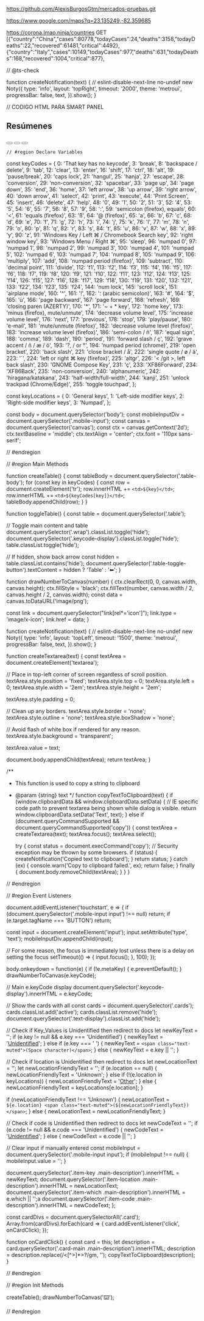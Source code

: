 
https://github.com/AlexisBurgosGtm/mercados-pruebas.git



https://www.google.com/maps?q=23.135249,-82.359685

https://corona.lmao.ninja/countries
GET
[{"country":"China","cases":80778,"todayCases":24,"deaths":3158,"todayDeaths":22,"recovered":61481,"critical":4492},{"country":"Italy","cases":10149,"todayCases":977,"deaths":631,"todayDeaths":168,"recovered":1004,"critical":877},


// @ts-check

function createNotification(text) {
  // eslint-disable-next-line no-undef
  new Noty({
    type: 'info',
    layout: 'topRight',
    timeout: '2000',
    theme: 'metroui',
    progressBar: false,
    text,
  }).show();
}

// CODIGO HTML PARA SMART PANEL
   <div id="panel-2" class="panel col-12">
        <div class="panel-hdr">
          <h2>
            Resúmenes
          </h2>
            <div class="panel-toolbar">
                <button class="btn btn-panel" data-action="panel-collapse" data-toggle="tooltip" data-offset="0,10" data-original-title="Collapse"></button>
                <button class="btn btn-panel" data-action="panel-fullscreen" data-toggle="tooltip" data-offset="0,10" data-original-title="Fullscreen"></button>
                <button class="btn btn-panel" data-action="panel-close" data-toggle="tooltip" data-offset="0,10" data-original-title="Close"></button>
            </div>
        </div>
        <div class="panel-container show">
            <div class="panel-content">
            </div>
        </div>
    </div>


    // #region Declare Variables

const keyCodes = {
  0: 'That key has no keycode',
  3: 'break',
  8: 'backspace / delete',
  9: 'tab',
  12: 'clear',
  13: 'enter',
  16: 'shift',
  17: 'ctrl',
  18: 'alt',
  19: 'pause/break',
  20: 'caps lock',
  21: 'hangul',
  25: 'hanja',
  27: 'escape',
  28: 'conversion',
  29: 'non-conversion',
  32: 'spacebar',
  33: 'page up',
  34: 'page down',
  35: 'end',
  36: 'home',
  37: 'left arrow',
  38: 'up arrow',
  39: 'right arrow',
  40: 'down arrow',
  41: 'select',
  42: 'print',
  43: 'execute',
  44: 'Print Screen',
  45: 'insert',
  46: 'delete',
  47: 'help',
  48: '0',
  49: '1',
  50: '2',
  51: '3',
  52: '4',
  53: '5',
  54: '6',
  55: '7',
  56: '8',
  57: '9',
  58: ':',
  59: 'semicolon (firefox), equals',
  60: '<',
  61: 'equals (firefox)',
  63: 'ß',
  64: '@ (firefox)',
  65: 'a',
  66: 'b',
  67: 'c',
  68: 'd',
  69: 'e',
  70: 'f',
  71: 'g',
  72: 'h',
  73: 'i',
  74: 'j',
  75: 'k',
  76: 'l',
  77: 'm',
  78: 'n',
  79: 'o',
  80: 'p',
  81: 'q',
  82: 'r',
  83: 's',
  84: 't',
  85: 'u',
  86: 'v',
  87: 'w',
  88: 'x',
  89: 'y',
  90: 'z',
  91: 'Windows Key / Left ⌘ / Chromebook Search key',
  92: 'right window key',
  93: 'Windows Menu / Right ⌘',
  95: 'sleep',
  96: 'numpad 0',
  97: 'numpad 1',
  98: 'numpad 2',
  99: 'numpad 3',
  100: 'numpad 4',
  101: 'numpad 5',
  102: 'numpad 6',
  103: 'numpad 7',
  104: 'numpad 8',
  105: 'numpad 9',
  106: 'multiply',
  107: 'add',
  108: 'numpad period (firefox)',
  109: 'subtract',
  110: 'decimal point',
  111: 'divide',
  112: 'f1',
  113: 'f2',
  114: 'f3',
  115: 'f4',
  116: 'f5',
  117: 'f6',
  118: 'f7',
  119: 'f8',
  120: 'f9',
  121: 'f10',
  122: 'f11',
  123: 'f12',
  124: 'f13',
  125: 'f14',
  126: 'f15',
  127: 'f16',
  128: 'f17',
  129: 'f18',
  130: 'f19',
  131: 'f20',
  132: 'f21',
  133: 'f22',
  134: 'f23',
  135: 'f24',
  144: 'num lock',
  145: 'scroll lock',
  151: 'airplane mode',
  160: '^',
  161: '!',
  162: '؛ (arabic semicolon)',
  163: '#',
  164: '$',
  165: 'ù',
  166: 'page backward',
  167: 'page forward',
  168: 'refresh',
  169: 'closing paren (AZERTY)',
  170: '*',
  171: '~ + * key',
  172: 'home key',
  173: 'minus (firefox), mute/unmute',
  174: 'decrease volume level',
  175: 'increase volume level',
  176: 'next',
  177: 'previous',
  178: 'stop',
  179: 'play/pause',
  180: 'e-mail',
  181: 'mute/unmute (firefox)',
  182: 'decrease volume level (firefox)',
  183: 'increase volume level (firefox)',
  186: 'semi-colon / ñ',
  187: 'equal sign',
  188: 'comma',
  189: 'dash',
  190: 'period',
  191: 'forward slash / ç',
  192: 'grave accent / ñ / æ / ö',
  193: '?, / or °',
  194: 'numpad period (chrome)',
  219: 'open bracket',
  220: 'back slash',
  221: 'close bracket / å',
  222: 'single quote / ø / ä',
  223: '`',
  224: 'left or right ⌘ key (firefox)',
  225: 'altgr',
  226: '< /git >, left back slash',
  230: 'GNOME Compose Key',
  231: 'ç',
  233: 'XF86Forward',
  234: 'XF86Back',
  235: 'non-conversion',
  240: 'alphanumeric',
  242: 'hiragana/katakana',
  243: 'half-width/full-width',
  244: 'kanji',
  251: 'unlock trackpad (Chrome/Edge)',
  255: 'toggle touchpad',
};

const keyLocations = {
  0: 'General keys',
  1: 'Left-side modifier keys',
  2: 'Right-side modifier keys',
  3: 'Numpad',
};

const body = document.querySelector('body');
const mobileInputDiv = document.querySelector('.mobile-input');
const canvas = document.querySelector('canvas');
const ctx = canvas.getContext('2d');
ctx.textBaseline = 'middle';
ctx.textAlign = 'center';
ctx.font = '110px sans-serif';

// #endregion

// #region Main Methods

function createTable() {
  const tableBody = document.querySelector('.table-body');
  for (const key in keyCodes) {
    const row = document.createElement('tr');
    row.innerHTML += `<td>${key}</td>`;
    row.innerHTML += `<td>${keyCodes[key]}</td>`;
    tableBody.appendChild(row);
  }
}

function toggleTable() {
  const table = document.querySelector('.table');

  // Toggle main content and table
  document.querySelector('.wrap').classList.toggle('hide');
  document.querySelector('.keycode-display').classList.toggle('hide');
  table.classList.toggle('hide');

  // If hidden, show back arrow
  const hidden = table.classList.contains('hide');
  document.querySelector('.table-toggle-button').textContent = hidden ? 'Table' : '⬅';
}

function drawNumberToCanvas(number) {
  ctx.clearRect(0, 0, canvas.width, canvas.height);
  ctx.fillStyle = 'black';
  ctx.fillText(number, canvas.width / 2, canvas.height / 2, canvas.width);
  const data = canvas.toDataURL('image/png');

  const link = document.querySelector("link[rel*='icon']");
  link.type = 'image/x-icon';
  link.href = data;
}

function createNotification(text) {
  // eslint-disable-next-line no-undef
  new Noty({
    type: 'info',
    layout: 'topLeft',
    timeout: '1500',
    theme: 'metroui',
    progressBar: false,
    text,
  }).show();
}

function createTextarea(text) {
  const textArea = document.createElement('textarea');

  // Place in top-left corner of screen regardless of scroll position.
  textArea.style.position = 'fixed';
  textArea.style.top = 0;
  textArea.style.left = 0;
  textArea.style.width = '2em';
  textArea.style.height = '2em';

  textArea.style.padding = 0;

  // Clean up any borders.
  textArea.style.border = 'none';
  textArea.style.outline = 'none';
  textArea.style.boxShadow = 'none';

  // Avoid flash of white box if rendered for any reason.
  textArea.style.background = 'transparent';

  textArea.value = text;

  document.body.appendChild(textArea);
  return textArea;
}

/**
 * This function is used to copy a string to clipboard
 * @param {string} text
 */
function copyTextToClipboard(text) {
  if (window.clipboardData && window.clipboardData.setData) {
    // IE specific code path to prevent textarea being shown while dialog is visible.
    return window.clipboardData.setData('Text', text);
  } else if (document.queryCommandSupported && document.queryCommandSupported('copy')) {
    const textArea = createTextarea(text);
    textArea.focus();
    textArea.select();

    try {
      const status = document.execCommand('copy'); // Security exception may be thrown by some browsers.
      if (status) {
        createNotification('Copied text to clipboard');
      }
      return status;
    } catch (ex) {
      console.warn('Copy to clipboard failed.', ex);
      return false;
    } finally {
      document.body.removeChild(textArea);
    }
  }
}

// #endregion

// #region Event Listeners

document.addEventListener('touchstart', e => {
  if (document.querySelector('.mobile-input input') !== null) return;
  if (e.target.tagName === 'BUTTON') return;

  const input = document.createElement('input');
  input.setAttribute('type', 'text');
  mobileInputDiv.appendChild(input);

  // For some reason, the focus is immediately lost unless there is a delay on setting the focus
  setTimeout(() => {
    input.focus();
  }, 100);
});

body.onkeydown = function(e) {
  if (!e.metaKey) {
    e.preventDefault();
  }
  drawNumberToCanvas(e.keyCode);

  // Main e.keyCode display
  document.querySelector('.keycode-display').innerHTML = e.keyCode;

  // Show the cards with all
  const cards = document.querySelector('.cards');
  cards.classList.add('active');
  cards.classList.remove('hide');
  document.querySelector('.text-display').classList.add('hide');

  // Check if Key_Values is Unidentified then redirect to docs
  let newKeyText = '';
  if (e.key != null && e.key === 'Unidentified') {
    newKeyText = '<a href="https://developer.mozilla.org/en-US/docs/Web/API/KeyboardEvent/key/Key_Values#Special_values" target="_blank" rel="noopener">Unidentified</a>';
  } else if (e.key === ' ') {
    newKeyText = `<span class="text-muted">(Space character)</span>`;
  } else {
    newKeyText = e.key || '';
  }

  // Check if location is Unidentified then redirect to docs
  let newLocationText = '';
  let newLocationFriendlyText = '';
  if (e.location == null) {
    newLocationFriendlyText = 'Unknown';
  } else if (!(e.location in keyLocations)) {
    newLocationFriendlyText = '<a href="https://developer.mozilla.org/en-US/docs/Web/API/KeyboardEvent/location" target="_blank" rel="noopener">Other</a>';
  } else {
    newLocationFriendlyText = keyLocations[e.location];
  }

  if (newLocationFriendlyText !== 'Unknown') {
    newLocationText = `${e.location} <span class="text-muted">(${newLocationFriendlyText})</span>`;
  } else {
    newLocationText = newLocationFriendlyText;
  }

  // Check if code is Unidentified then redirect to docs
  let newCodeText = '';
  if (e.code != null && e.code === 'Unidentified') {
    newCodeText = '<a href="https://w3c.github.io/uievents-code/#table-key-code-special" target="_blank" rel="noopener">Unidentified</a>';
  } else {
    newCodeText = e.code || '';
  }

  // Clear input if manually entered
  const mobileInput = document.querySelector('.mobile-input input');
  if (mobileInput !== null) {
    mobileInput.value = '';
  }

  document.querySelector('.item-key .main-description').innerHTML = newKeyText;
  document.querySelector('.item-location .main-description').innerHTML = newLocationText;
  document.querySelector('.item-which .main-description').innerHTML = e.which || '';a
  document.querySelector('.item-code .main-description').innerHTML = newCodeText;
};

const cardDivs = document.querySelectorAll('.card');
Array.from(cardDivs).forEach(card => {
  card.addEventListener('click', onCardClick);
});

function onCardClick() {
  const card = this;
  let description = card.querySelector('.card-main .main-description').innerHTML;
  description = description.replace(/<[^>]*>?/gm, '');
  copyTextToClipboard(description);
}

// #endregion

// #region Init Methods

createTable();
drawNumberToCanvas('⌨️');

// #endregion
